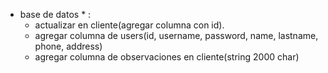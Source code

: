 * base de datos * : 
  - actualizar en cliente(agregar columna con id).
  - agregar columna de users(id, username, password, name, lastname, phone, address)
  - agregar columna de observaciones en cliente(string 2000 char)